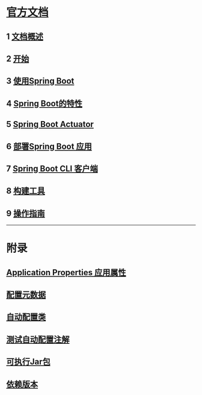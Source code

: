 # [官方文档](https://docs.spring.io/spring-boot/docs/current/reference/html/index.html)
## 1 [文档概述](https://github.com/Sev-Night/source-code-reading/blob/main/SpringBoot/documentation/documentation-overview.md)
## 2 [开始](https://github.com/Sev-Night/source-code-reading/blob/main/SpringBoot/documentation/getting-started.md)
## 3 [使用Spring Boot](https://github.com/Sev-Night/source-code-reading/blob/main/SpringBoot/documentation/using-spring-boot.md)
## 4 [Spring Boot的特性](https://github.com/Sev-Night/source-code-reading/blob/main/SpringBoot/documentation/spring-boot-features.md)
## 5 [Spring Boot Actuator](https://github.com/Sev-Night/source-code-reading/blob/main/SpringBoot/documentation/spring-boot-actuator.md)
## 6 [部署Spring Boot 应用](https://github.com/Sev-Night/source-code-reading/blob/main/SpringBoot/documentation/deploying-spring-boot-applications.md)
## 7 [Spring Boot CLI 客户端](https://github.com/Sev-Night/source-code-reading/blob/main/SpringBoot/documentation/spring-boot-cli.md)
## 8 [构建工具](https://github.com/Sev-Night/source-code-reading/blob/main/SpringBoot/documentation/build-tool-plugins.md)
## 9 [操作指南](https://docs.spring.io/spring-boot/docs/current/reference/html/howto.html#howto)

***
# 附录
## [Application Properties 应用属性](https://docs.spring.io/spring-boot/docs/current/reference/html/appendix-application-properties.html#common-application-properties)
## [配置元数据](https://docs.spring.io/spring-boot/docs/current/reference/html/appendix-configuration-metadata.html#configuration-metadata)
## [自动配置类](https://docs.spring.io/spring-boot/docs/current/reference/html/appendix-auto-configuration-classes.html#auto-configuration-classes)
## [测试自动配置注解](https://docs.spring.io/spring-boot/docs/current/reference/html/appendix-test-auto-configuration.html#test-auto-configuration)
## [可执行Jar包](https://docs.spring.io/spring-boot/docs/current/reference/html/appendix-executable-jar-format.html#executable-jar)
## [依赖版本](https://docs.spring.io/spring-boot/docs/current/reference/html/appendix-dependency-versions.html#dependency-versions)
